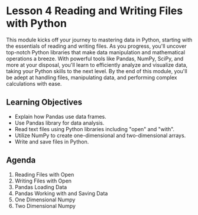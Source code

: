 # Lesson 4 Reading and Writing Files with Python
This module kicks off your journey to mastering data in Python, starting with the essentials of reading and writing files. As you progress, you'll uncover top-notch Python libraries that make data manipulation and mathematical operations a breeze. With powerful tools like Pandas, NumPy, SciPy, and more at your disposal, you'll learn to efficiently analyze and visualize data, taking your Python skills to the next level. By the end of this module, you'll be adept at handling files, manipulating data, and performing complex calculations with ease.

## Learning Objectives
- Explain how Pandas use data frames.
- Use Pandas library for data analysis.
- Read text files using Python libraries including "open" and "with".
- Utilize NumPy to create one-dimensional and two-dimensional arrays.
- Write and save files in Python.

## Agenda
1. Reading Files with Open
2. Writing Files with Open
3. Pandas Loading Data
4. Pandas Working with and Saving Data
5. One Dimensional Numpy
6. Two Dimensional Numpy
